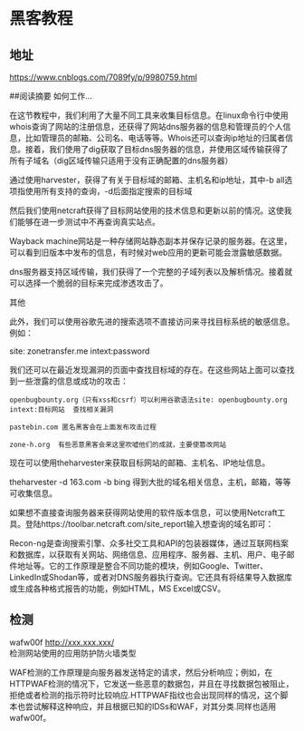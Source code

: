 # 黑客教程
## 地址
https://www.cnblogs.com/7089fy/p/9980759.html

##阅读摘要
如何工作…

在这节教程中，我们利用了大量不同工具来收集目标信息。在linux命令行中使用whois查询了网站的注册信息，还获得了网站dns服务器的信息和管理员的个人信息，比如管理员的邮箱、公司名、电话等等。Whois还可以查询ip地址的归属者信息。接着，我们使用了dig获取了目标dns服务器的信息，并使用区域传输获得了所有子域名（dig区域传输只适用于没有正确配置的dns服务器）

通过使用harvester，获得了有关于目标域的邮箱、主机名和ip地址，其中-b all选项指使用所有支持的查询，-d后面指定搜索的目标域

然后我们使用netcraft获得了目标网站使用的技术信息和更新以前的情况。这使我们能够在进一步测试中不再查询真实站点。

Wayback machine网站是一种存储网站静态副本并保存记录的服务器。在这里，可以看到旧版本中发布的信息，有时候对web应用的更新可能会泄露敏感数据。

 
dns服务器支持区域传输，我们获得了一个完整的子域列表以及解析情况。接着就可以选择一个脆弱的目标来完成渗透攻击了。
 

其他

此外，我们可以使用谷歌先进的搜索选项不直接访问来寻找目标系统的敏感信息。例如：

site: zonetransfer.me intext:password

 

我们还可以在最近发现漏洞的页面中查找目标域的存在。在这些网站上面可以查找到一些泄露的信息或成功的攻击：

    openbugbounty.org（只有xss和csrf）可以利用谷歌语法site: openbugbounty.org intext:目标网站  查找相关漏洞

    pastebin.com 匿名黑客会在上面发布攻击过程

    zone-h.org  有些恶意黑客会来这里吹嘘他们的成就，主要使篡改网站

现在可以使用theharvester来获取目标网站的邮箱、主机名、IP地址信息。

theharvester -d 163.com -b bing 
得到大批的域名相关信息，主机，邮箱，等等可收集信息。

如果想不直接查询服务器来获得网站使用的软件版本信息，可以使用Netcraft工具。登陆https://toolbar.netcraft.com/site_report输入想查询的域名即可：


Recon-ng是查询搜索引擎、众多社交工具和API的包装器媒体，通过互联网档案和数据库，以获取有关网站、网络信息、应用程序、服务器、主机、用户、电子邮件地址等。它的工作原理是整合不同功能的模块，例如Google、Twitter、LinkedIn或Shodan等，或者对DNS服务器执行查询。它还具有将结果导入数据库或生成各种格式报告的功能，例如HTML，MS Excel或CSV。


## 检测

wafw00f http://xxx.xxx.xxx/  
检测网站使用的应用防护防火墙类型

WAF检测的工作原理是向服务器发送特定的请求，然后分析响应；例如，在HTTPWAF检测的情况下，它发送一些恶意的数据包，并且在寻找数据包被阻止，拒绝或者检测的指示符时比较响应.HTTPWAF指纹也会出现同样的情况，这个脚本也尝试解释这种响应，并且根据已知的IDSs和WAF，对其分类.同样也适用wafw00f。


